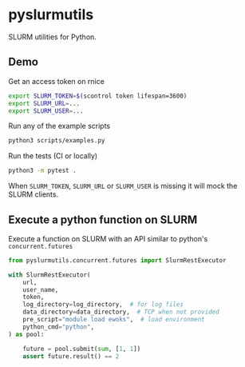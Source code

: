 # pyslurmutils

SLURM utilities for Python.

## Demo

Get an access token on rnice

```bash
export SLURM_TOKEN=$(scontrol token lifespan=3600)
export SLURM_URL=...
export SLURM_USER=...
```

Run any of the example scripts

```bash
python3 scripts/examples.py
```

Run the tests (CI or locally)

```bash
python3 -m pytest .
```

When `SLURM_TOKEN`, `SLURM_URL` or `SLURM_USER` is missing it will mock
the SLURM clients.

## Execute a python function on SLURM

Execute a function on SLURM with an API similar to python's `concurrent.futures`

```python
from pyslurmutils.concurrent.futures import SlurmRestExecutor

with SlurmRestExecutor(
    url,
    user_name,
    token,
    log_directory=log_directory,  # for log files
    data_directory=data_directory,  # TCP when not provided
    pre_script="module load ewoks",  # load environment
    python_cmd="python",
) as pool:

    future = pool.submit(sum, [1, 1])
    assert future.result() == 2
```
